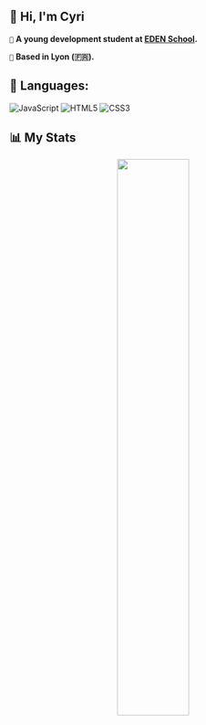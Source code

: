 ## 👋 Hi, I'm Cyri

`🏫` **A young development student at [EDEN School](https://www.edenschool.fr).**

`📍` **Based in Lyon (🇫🇷).**

## 📖 Languages:
![JavaScript](https://img.shields.io/badge/javascript-%23323330.svg?style=for-the-badge&logo=javascript&logoColor=%23F7DF1E)
![HTML5](https://img.shields.io/badge/html5-%23E34F26.svg?style=for-the-badge&logo=html5&logoColor=white)
![CSS3](https://img.shields.io/badge/css3-%231572B6.svg?style=for-the-badge&logo=css3&logoColor=white)

## 📊 My Stats
<div align="center">
  <tr style="display:flex; justify-content: space-around">
      <img src="https://github-readme-stats.vercel.app/api?username=CyriGolo&count_private=true&show_icons=true&theme=tokyonight&layout=compact&hide_title=true&count_private=true&include_all_commits=true&enable_animations=true&border_color=30363D" width="50%"/>
  </tr>
</div>

